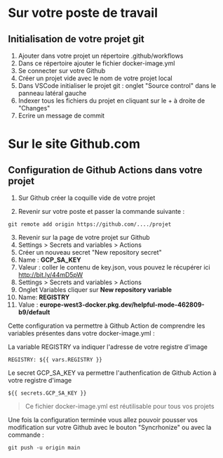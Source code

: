 # Sur votre poste de travail
## Initialisation de votre projet git

1. Ajouter dans votre projet un répertoire .github/workflows
2. Dans ce répertoire ajouter le fichier docker-image.yml
3. Se connecter sur votre Github
4. Créer un projet vide avec le nom de votre projet local
5. Dans VSCode initialiser le projet git : onglet "Source control" dans le panneau latéral gauche
6. Indexer tous les fichiers du projet en cliquant sur le + à droite de "Changes"
7. Ecrire un message de commit

# Sur le site Github.com
## Configuration de Github Actions dans votre projet

1. Sur Github créer la coquille vide de votre projet

2. Revenir sur votre poste et passer la commande suivante :
```
git remote add origin https://github.com/..../projet
```

3. Revenir sur la page de votre projet sur Github
4. Settings > Secrets and variables > Actions
5. Créer un nouveau secret "New repository secret"
6. Name : **GCP_SA_KEY**
7. Valeur : coller le contenu de key.json, vous pouvez le récupérer ici http://bit.ly/44mD5pW
8. Settings > Secrets and variables > Actions
9. Onglet Variables cliquer sur **New repository variable**
10. Name: **REGISTRY**
11. Value : **europe-west3-docker.pkg.dev/helpful-mode-462809-b9/default**

Cette configuration va permettre à Github Action de comprendre les variables présentes dans votre docker-image.yml :

La variable REGISTRY va indiquer l'adresse de votre registre d'image 

```
REGISTRY: ${{ vars.REGISTRY }}
```

Le secret GCP_SA_KEY va permettre l'authenfication de Github Action à votre registre d'image

```
${{ secrets.GCP_SA_KEY }}
```

> Ce fichier docker-image.yml est réutilisable pour tous vos projets

Une fois la configuration terminée vous allez pouvoir pousser vos modification sur votre Github avec le bouton "Syncrhonize" ou avec la commande :

```
git push -u origin main
```
